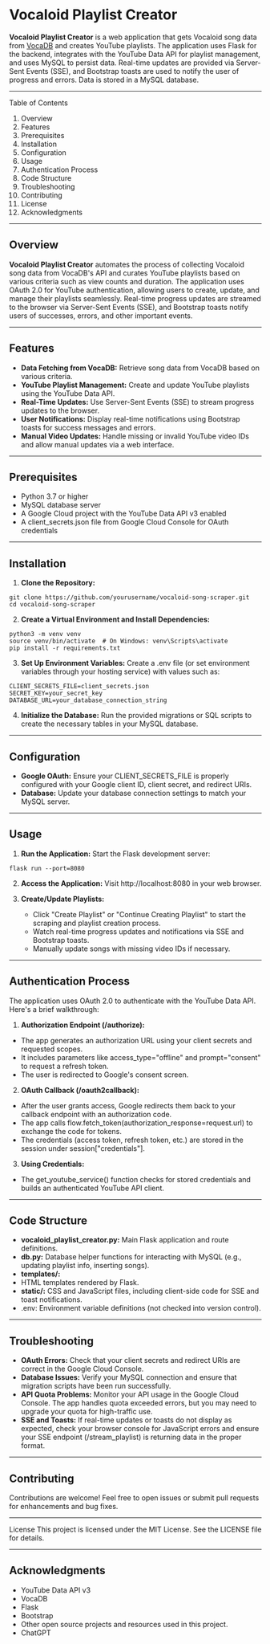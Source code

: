 # Vocaloid Playlist Creator

**Vocaloid Playlist Creator** is a web application that gets Vocaloid song data from [VocaDB](https://vocadb.net/) and creates YouTube playlists. The application uses Flask for the backend, integrates with the YouTube Data API for playlist management, and uses MySQL to persist data. Real-time updates are provided via Server-Sent Events (SSE), and Bootstrap toasts are used to notify the user of progress and errors. Data is stored in a MySQL database.

---

Table of Contents

1. Overview
2. Features
3. Prerequisites
4. Installation
5. Configuration
6. Usage
7. Authentication Process
8. Code Structure
9. Troubleshooting
10. Contributing
11. License
12. Acknowledgments

---

## Overview

**Vocaloid Playlist Creator** automates the process of collecting Vocaloid song data from VocaDB's API and curates YouTube playlists based on various criteria such as view counts and duration. The application uses OAuth 2.0 for YouTube authentication, allowing users to create, update, and manage their playlists seamlessly. Real-time progress updates are streamed to the browser via Server-Sent Events (SSE), and Bootstrap toasts notify users of successes, errors, and other important events.

---

## Features

- **Data Fetching from VocaDB:**
  Retrieve song data from VocaDB based on various criteria.
- **YouTube Playlist Management:**
  Create and update YouTube playlists using the YouTube Data API.
- **Real-Time Updates:**
  Use Server-Sent Events (SSE) to stream progress updates to the browser.
- **User Notifications:**
  Display real-time notifications using Bootstrap toasts for success messages and errors.
- **Manual Video Updates:**
  Handle missing or invalid YouTube video IDs and allow manual updates via a web interface.

---

## Prerequisites

- Python 3.7 or higher
- MySQL database server
- A Google Cloud project with the YouTube Data API v3 enabled
- A client_secrets.json file from Google Cloud Console for OAuth credentials

---

## Installation

1. **Clone the Repository:**

```
git clone https://github.com/yourusername/vocaloid-song-scraper.git
cd vocaloid-song-scraper
```

2. **Create a Virtual Environment and Install Dependencies:**

```
python3 -m venv venv
source venv/bin/activate  # On Windows: venv\Scripts\activate
pip install -r requirements.txt
```

3. **Set Up Environment Variables:**
   Create a .env file (or set environment variables through your hosting service) with values such as:

```
CLIENT_SECRETS_FILE=client_secrets.json
SECRET_KEY=your_secret_key
DATABASE_URL=your_database_connection_string
```

4. **Initialize the Database:**
   Run the provided migrations or SQL scripts to create the necessary tables in your MySQL database.

---

## Configuration

- **Google OAuth:**
  Ensure your CLIENT_SECRETS_FILE is properly configured with your Google client ID, client secret, and redirect URIs.
- **Database:**
  Update your database connection settings to match your MySQL server.

---

## Usage

1. **Run the Application:**
   Start the Flask development server:

```
flask run --port=8080
```

2. **Access the Application:**
   Visit http://localhost:8080 in your web browser.

3. **Create/Update Playlists:**
   - Click "Create Playlist" or "Continue Creating Playlist" to start the scraping and playlist creation process.
   - Watch real-time progress updates and notifications via SSE and Bootstrap toasts.
   - Manually update songs with missing video IDs if necessary.

---

## Authentication Process

The application uses OAuth 2.0 to authenticate with the YouTube Data API. Here's a brief walkthrough:

1. **Authorization Endpoint (/authorize):**

- The app generates an authorization URL using your client secrets and requested scopes.
- It includes parameters like access_type="offline" and prompt="consent" to request a refresh token.
- The user is redirected to Google's consent screen.

2. **OAuth Callback (/oauth2callback):**

- After the user grants access, Google redirects them back to your callback endpoint with an authorization code.
- The app calls flow.fetch_token(authorization_response=request.url) to exchange the code for tokens.
- The credentials (access token, refresh token, etc.) are stored in the session under session["credentials"].

3. **Using Credentials:**

- The get_youtube_service() function checks for stored credentials and builds an authenticated YouTube API client.

---

## Code Structure

- **vocaloid_playlist_creator.py:**
  Main Flask application and route definitions.
- **db.py:**
  Database helper functions for interacting with MySQL (e.g., updating playlist info, inserting songs).
- **templates/:**
- HTML templates rendered by Flask.
- **static/:**
  CSS and JavaScript files, including client-side code for SSE and toast notifications.
- .env:
  Environment variable definitions (not checked into version control).

---

## Troubleshooting

- **OAuth Errors:**
  Check that your client secrets and redirect URIs are correct in the Google Cloud Console.
- **Database Issues:**
  Verify your MySQL connection and ensure that migration scripts have been run successfully.
- **API Quota Problems:**
  Monitor your API usage in the Google Cloud Console. The app handles quota exceeded errors, but you may need to upgrade your quota for high-traffic use.
- **SSE and Toasts:**
  If real-time updates or toasts do not display as expected, check your browser console for JavaScript errors and ensure your SSE endpoint (/stream_playlist) is returning data in the proper format.

---

## Contributing

Contributions are welcome! Feel free to open issues or submit pull requests for enhancements and bug fixes.

---

License
This project is licensed under the MIT License. See the LICENSE file for details.

---

## Acknowledgments

- YouTube Data API v3
- VocaDB
- Flask
- Bootstrap
- Other open source projects and resources used in this project.
- ChatGPT

```

```
